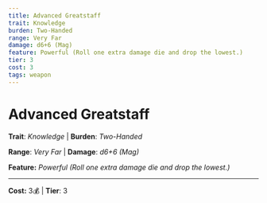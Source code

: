 ```yaml
---
title: Advanced Greatstaff
trait: Knowledge
burden: Two-Handed
range: Very Far
damage: d6+6 (Mag)
feature: Powerful (Roll one extra damage die and drop the lowest.)
tier: 3
cost: 3
tags: weapon
---
```

# Advanced Greatstaff

**Trait**: _Knowledge_ | **Burden**: _Two-Handed_

**Range**: _Very Far_ | **Damage**: _d6+6 (Mag)_

**Feature:** _Powerful (Roll one extra damage die and drop the lowest.)_

___
**Cost:** 3💰 | **Tier**: 3
